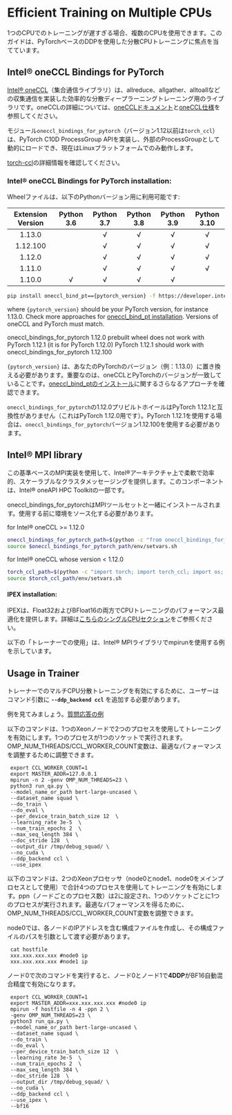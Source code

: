 <!--Copyright 2023 The HuggingFace Team. All rights reserved.

Licensed under the Apache License, Version 2.0 (the "License"); you may not use this file except in compliance with
the License. You may obtain a copy of the License at

http://www.apache.org/licenses/LICENSE-2.0

Unless required by applicable law or agreed to in writing, software distributed under the License is distributed on
an "AS IS" BASIS, WITHOUT WARRANTIES OR CONDITIONS OF ANY KIND, either express or implied. See the License for the

⚠️ Note that this file is in Markdown but contain specific syntax for our doc-builder (similar to MDX) that may not be
rendered properly in your Markdown viewer.

-->


# Efficient Training on Multiple CPUs

1つのCPUでのトレーニングが遅すぎる場合、複数のCPUを使用できます。このガイドは、PyTorchベースのDDPを使用した分散CPUトレーニングに焦点を当てています。

## Intel® oneCCL Bindings for PyTorch

[Intel® oneCCL](https://github.com/oneapi-src/oneCCL)（集合通信ライブラリ）は、allreduce、allgather、alltoallなどの収集通信を実装した効率的な分散ディープラーニングトレーニング用のライブラリです。oneCCLの詳細については、[oneCCLドキュメント](https://spec.oneapi.com/versions/latest/elements/oneCCL/source/index.html)と[oneCCL仕様](https://spec.oneapi.com/versions/latest/elements/oneCCL/source/index.html)を参照してください。

モジュール`oneccl_bindings_for_pytorch`（バージョン1.12以前は`torch_ccl`）は、PyTorch C10D ProcessGroup APIを実装し、外部のProcessGroupとして動的にロードでき、現在はLinuxプラットフォームでのみ動作します。

[torch-ccl](https://github.com/intel/torch-ccl)の詳細情報を確認してください。

### Intel® oneCCL Bindings for PyTorch installation:

Wheelファイルは、以下のPythonバージョン用に利用可能です:

| Extension Version | Python 3.6 | Python 3.7 | Python 3.8 | Python 3.9 | Python 3.10 |
| :---------------: | :--------: | :--------: | :--------: | :--------: | :---------: |
| 1.13.0            |            | √          | √          | √          | √           |
| 1.12.100          |            | √          | √          | √          | √           |
| 1.12.0            |            | √          | √          | √          | √           |
| 1.11.0            |            | √          | √          | √          | √           |
| 1.10.0            | √          | √          | √          | √          |             |

```bash
pip install oneccl_bind_pt=={pytorch_version} -f https://developer.intel.com/ipex-whl-stable-cpu
```

where `{pytorch_version}` should be your PyTorch version, for instance 1.13.0.
Check more approaches for [oneccl_bind_pt installation](https://github.com/intel/torch-ccl).
Versions of oneCCL and PyTorch must match.

<Tip warning={true}>

oneccl_bindings_for_pytorch 1.12.0 prebuilt wheel does not work with PyTorch 1.12.1 (it is for PyTorch 1.12.0)
PyTorch 1.12.1 should work with oneccl_bindings_for_pytorch 1.12.100

</Tip>

`{pytorch_version}` は、あなたのPyTorchのバージョン（例：1.13.0）に置き換える必要があります。重要なのは、oneCCLとPyTorchのバージョンが一致していることです。[oneccl_bind_ptのインストール](https://github.com/intel/torch-ccl)に関するさらなるアプローチを確認できます。

<Tip warning={true}>

`oneccl_bindings_for_pytorch`の1.12.0プリビルトホイールはPyTorch 1.12.1と互換性がありません（これはPyTorch 1.12.0用です）。PyTorch 1.12.1を使用する場合は、`oneccl_bindings_for_pytorch`バージョン1.12.100を使用する必要があります。

</Tip>

## Intel® MPI library


この基準ベースのMPI実装を使用して、Intel®アーキテクチャ上で柔軟で効率的、スケーラブルなクラスタメッセージングを提供します。このコンポーネントは、Intel® oneAPI HPC Toolkitの一部です。

oneccl_bindings_for_pytorchはMPIツールセットと一緒にインストールされます。使用する前に環境をソース化する必要があります。


for Intel® oneCCL >= 1.12.0
```bash
oneccl_bindings_for_pytorch_path=$(python -c "from oneccl_bindings_for_pytorch import cwd; print(cwd)")
source $oneccl_bindings_for_pytorch_path/env/setvars.sh
```

for Intel® oneCCL whose version < 1.12.0
```bash
torch_ccl_path=$(python -c "import torch; import torch_ccl; import os;  print(os.path.abspath(os.path.dirname(torch_ccl.__file__)))")
source $torch_ccl_path/env/setvars.sh
```

#### IPEX installation:

IPEXは、Float32およびBFloat16の両方でCPUトレーニングのパフォーマンス最適化を提供します。詳細は[こちらのシングルCPUセクション](./perf_train_cpu)をご参照ください。

以下の「トレーナーでの使用」は、Intel® MPIライブラリでmpirunを使用する例を示しています。

## Usage in Trainer
トレーナーでのマルチCPU分散トレーニングを有効にするために、ユーザーはコマンド引数に **`--ddp_backend ccl`** を追加する必要があります。

例を見てみましょう。[質問応答の例](https://github.com/huggingface/transformers/tree/main/examples/pytorch/question-answering)

以下のコマンドは、1つのXeonノードで2つのプロセスを使用してトレーニングを有効にします。1つのプロセスが1つのソケットで実行されます。OMP_NUM_THREADS/CCL_WORKER_COUNT変数は、最適なパフォーマンスを調整するために調整できます。


```shell script
 export CCL_WORKER_COUNT=1
 export MASTER_ADDR=127.0.0.1
 mpirun -n 2 -genv OMP_NUM_THREADS=23 \
 python3 run_qa.py \
 --model_name_or_path bert-large-uncased \
 --dataset_name squad \
 --do_train \
 --do_eval \
 --per_device_train_batch_size 12  \
 --learning_rate 3e-5  \
 --num_train_epochs 2  \
 --max_seq_length 384 \
 --doc_stride 128  \
 --output_dir /tmp/debug_squad/ \
 --no_cuda \
 --ddp_backend ccl \
 --use_ipex
```

以下のコマンドは、2つのXeonプロセッサ（node0とnode1、node0をメインプロセスとして使用）で合計4つのプロセスを使用してトレーニングを有効にします。ppn（ノードごとのプロセス数）は2に設定され、1つのソケットごとに1つのプロセスが実行されます。最適なパフォーマンスを得るために、OMP_NUM_THREADS/CCL_WORKER_COUNT変数を調整できます。

node0では、各ノードのIPアドレスを含む構成ファイルを作成し、その構成ファイルのパスを引数として渡す必要があります。

```shell script
 cat hostfile
 xxx.xxx.xxx.xxx #node0 ip
 xxx.xxx.xxx.xxx #node1 ip
```

ノード0で次のコマンドを実行すると、ノード0とノード1で**4DDP**がBF16自動混合精度で有効になります。


```shell script
 export CCL_WORKER_COUNT=1
 export MASTER_ADDR=xxx.xxx.xxx.xxx #node0 ip
 mpirun -f hostfile -n 4 -ppn 2 \
 -genv OMP_NUM_THREADS=23 \
 python3 run_qa.py \
 --model_name_or_path bert-large-uncased \
 --dataset_name squad \
 --do_train \
 --do_eval \
 --per_device_train_batch_size 12  \
 --learning_rate 3e-5  \
 --num_train_epochs 2  \
 --max_seq_length 384 \
 --doc_stride 128  \
 --output_dir /tmp/debug_squad/ \
 --no_cuda \
 --ddp_backend ccl \
 --use_ipex \
 --bf16
```
